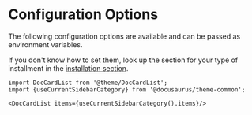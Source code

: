 # Configuration Options

The following configuration options are available and can be passed as environment variables.

If you don't know how to set them, look up the section for your type of installment
in the [installation section](/docs/install).

```mdx-code-block
import DocCardList from '@theme/DocCardList';
import {useCurrentSidebarCategory} from '@docusaurus/theme-common';

<DocCardList items={useCurrentSidebarCategory().items}/>
```
